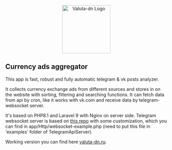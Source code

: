 <p align="center"><a href="https://valuta-dn.ru" target="_blank"><img src="https://valuta-dn.ru/img/pig.svg" width="150" alt="Valuta-dn Logo"></a></p>

## Currency ads aggregator
<p>This app is fast, robust and fully automatic telegram & vk posts analyzer.</p>
<p>It collects currency exchange ads from different sources and stores in on the website with sorting, filtering and searching functions. It can fetch data from api by cron, like it works with vk.com and receive data by telegram-websocket server.</p>
<p>It's based on PHP8.1 and Laravel 9 with Nginx on server side. Telegram websocket server is based on <a href="https://github.com/xtrime-ru/TelegramApiServer">this repo</a> with some customization, which you can find in app/Http/websocket-example.php (need to put this file in 'examples' folder of TelegramApiServer).</p>
<p>Working version you can find here <a href="https://valuta-dn.ru">valuta-dn.ru</a>.</p>
